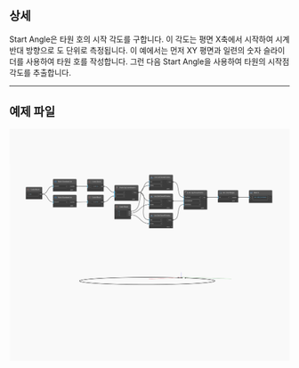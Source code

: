 ## 상세
Start Angle은 타원 호의 시작 각도를 구합니다. 이 각도는 평면 X축에서 시작하여 시계 반대 방향으로 도 단위로 측정됩니다. 이 예에서는 먼저 XY 평면과 일련의 숫자 슬라이더를 사용하여 타원 호를 작성합니다. 그런 다음 Start Angle을 사용하여 타원의 시작점 각도를 추출합니다.
___
## 예제 파일

![StartAngle](./Autodesk.DesignScript.Geometry.Arc.StartAngle_img.jpg)

